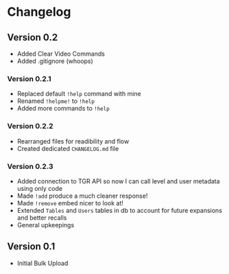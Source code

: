 # Changelog

## Version 0.2
* Added Clear Video Commands
* Added .gitignore (whoops)
### Version 0.2.1
* Replaced default `!help` command with mine
* Renamed `!helpme!` to `!help`
* Added more commands to `!help`
### Version 0.2.2
* Rearranged files for readibility and flow
* Created dedicated `CHANGELOG.md` file
### Version 0.2.3
* Added connection to TGR API so now I can call level and user metadata using only code
* Made `!add` produce a much cleaner response!
* Made `!remove` embed nicer to look at!
* Extended `Tables` and `Users` tables in db to account for future expansions and better recalls
* General upkeepings

## Version 0.1
* Initial Bulk Upload
